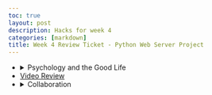 ```yaml
---
toc: true
layout: post
description: Hacks for week 4
categories: [markdown]
title: Week 4 Review Ticket - Python Web Server Project
---
```

<ul>
    <li>
        <details closed>
            <summary>Psychology and the Good Life</summary>
            <li>Goals: (ACTUALLY DO THESE, EFFORT -> HAPPINESS)</li>
                <li>Create something fun outside of class (SUPERSCRUMMERS)</li>
                    <li>Fun game for groups to play</li>
                    <li> More team building with the team</li>
                <li>Make a substantial impact on the Robotics club</li>
                <li>Offer help to classmates (particularly in psych)</li>
                <li>8-10hrs of sleep</li>
        </details>
    </li>
    <li>
        <a href="https://aidenhuynh.github.io/CS_Swag/markdown/2022/09/18/Week_4_Video.html">Video Review</a>
    </li>
    <li>
        <details closed>
            <summary>Collaboration</summary>
            <li>My group is completely random as I hadn't known any of them aside from Dash</li>
                <li>Not entirely sure about common interests</li>
                <li>There is some variance in gender and a lot in culture.</li>
                <li>Unsure of skill sets, but they are all interested in Computer Science</li>
        </details>
    </li>
</ul>

